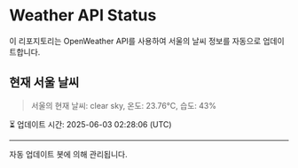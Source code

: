 
# Weather API Status

이 리포지토리는 OpenWeather API를 사용하여 서울의 날씨 정보를 자동으로 업데이트합니다.

## 현재 서울 날씨
> 서울의 현재 날씨: clear sky, 온도: 23.76°C, 습도: 43%

⏳ 업데이트 시간: 2025-06-03 02:28:06 (UTC)

---
자동 업데이트 봇에 의해 관리됩니다.
